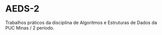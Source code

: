 # AEDS-2
Trabalhos práticos da disciplina de Algoritmos e Estruturas de Dados da PUC Minas / 2 período.
